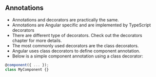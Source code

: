 ## Annotations

- Annotations and decorators are practically the same.
- Annotations are Angular specific and are implemented by TypeScript decorators
- There are different type of decorators. Check out the decorators chapter for more details.
- The most commonly used decorators are the class decorators.
- Angular uses class decorators to define component annotation.
- Below is a simple component annotation using a class decorator:

```typescript
@component({ ... });
class MyComponent {}
```

<!-- ; -->
